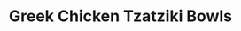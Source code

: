 ---
layout: recipe
title: Greek Chicken Tzatziki Bowls
prep_time: 25 minutes
cook_time: 20 minutes
servings: 6
category: Dinner
effort: medium
duration: hours
protein: Chicken

ingredients: |
  **Chicken**
  - ⅓ cup full-fat plain Greek yogurt
  - ¼ cup extra virgin olive oil
  - 1 ½ lb boneless skinless chicken breasts or thighs, cubed
  - 6 garlic cloves, chopped
  - 2 shallots, chopped
  - 1 tbsp smoked paprika
  - 1 tbsp chopped fresh oregano
  - chili flakes, Kosher salt, and black pepper
  
  **Bowl Components**
  - 2 Persian cucumbers, chopped
  - 1 avocado, diced
  - 2 tbsp lemon juice
  - ¼ cup fresh dill, chopped
  - 6 oz crumbled feta cheese
  - 1 ½ cup Tzatziki sauce
  - lettuce, peperoncini, onion, tomatoes, and pitas, for serving

  **Ginger Tahini**
  - ½ cup tahini
  - 2 tsp grated ginger
  - 1 clove garlic, grated
  - 2 tsp tamari
  - 1 tbsp lemon juice
  - 2 tsp honey

instructions: |
  1. In a bowl, combine the yogurt, olive oil, cubed chicken, garlic, shallots, paprika, oregano, chili flakes, and a large pinch each of salt and pepper. Let marinate for 15 minutes at room temperature or up to overnight in the refrigerator.
  2. Preheat the oven to 425° F. Arrange the chicken on a baking sheet. Bake 15 minutes, toss and bake another 5-10 minutes, or until cooked through. Switch the oven to broil. Broil 1-2 minutes, until the chicken chars on the edges.
  3. Meanwhile, combine the cucumbers, avocado, lemon, dill, salt, and pepper.
  4. To make the tahini. Combine all ingredients and 1/4 cup water in a blender and blend until smooth. If needed, add water to thin the sauce as desired. Season to taste with salt.
  5. To assemble, add lettuce to a bowl. Top with chicken, cucumber/avocado, feta cheese, and any other desired toppings. Add a few dollops of Tzatziki sauce. Drizzle over the tahini.
---